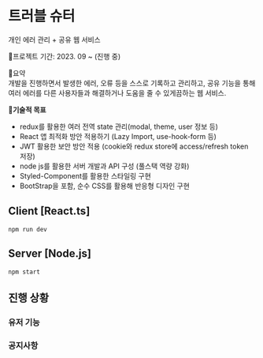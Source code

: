 # 트러블 슈터

개인 에러 관리 + 공유 웹 서비스

📌프로젝트 기간: 2023. 09 ~ (진행 중) 

📌요약 <br />
개발을 진행하면서 발생한 에러, 오류 등을 스스로 기록하고 관리하고, 공유 기능을 통해 여러 에러를 다른 사용자들과 해결하거나 도움을 줄 수 있게끔하는 웹 서비스.

**📌기술적 목표**

- redux를 활용한 여러 전역 state 관리(modal, theme, user 정보 등)
- React 앱 최적화 방안 적용하기 (Lazy Import, use-hook-form 등)
- JWT 활용한 보안 방안 적용 (cookie와 redux store에 access/refresh token 저장)
- node js를 활용한 서버 개발과 API 구성 (풀스택 역량 강화)
- Styled-Component를 활용한 스타일링 구현
- BootStrap을 포함, 순수 CSS를 활용해 반응형 디자인 구현

## Client [React.ts]

```
npm run dev
```

## Server [Node.js]

```
npm start
```

## 진행 상황
### 유저 기능

### 공지사항
